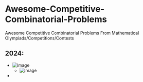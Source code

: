 # Awesome-Competitive-Combinatorial-Problems
Awesome Competitive Combinatorial Problems From Mathematical Olympiads/Competitions/Contests

## 2024:
* ![image](https://github.com/user-attachments/assets/54bb323d-3c31-43be-8d3c-b90f7d9dfe9a)
  * ![image](https://github.com/user-attachments/assets/061fda80-8e7a-4a07-b4aa-11c9bc2e509e)
* 

